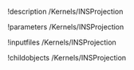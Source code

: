 !description /Kernels/INSProjection

!parameters /Kernels/INSProjection

!inputfiles /Kernels/INSProjection

!childobjects /Kernels/INSProjection
